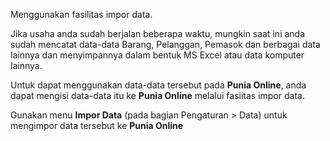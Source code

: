 Menggunakan fasilitas impor data.

Jika usaha anda sudah berjalan beberapa waktu, mungkin saat ini anda sudah mencatat data-data Barang, Pelanggan, Pemasok dan berbagai data lainnya dan menyimpannya dalam bentuk MS Excel atau data komputer lainnya.

Untuk dapat menggunakan data-data tersebut pada **Punia Online**, anda dapat mengisi data-data itu ke **Punia Online** melalui fasiitas impor data.

Gunakan menu **Impor Data** (pada bagian Pengaturan > Data) untuk mengimpor data tersebut ke **Punia Online**

<!-- Watch this video to get started: https://www.youtube.com/watch?v=Ta2Xx3QoK3E -->
